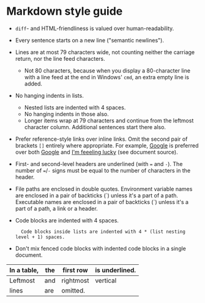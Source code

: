 Markdown style guide
====================

* `diff`- and HTML-friendliness is valued over human-readability.
* Every sentence starts on a new line ("semantic newlines").
* Lines are at most 79 characters wide, not counting neither the carriage
return, nor the line feed characters.
    * Not 80 characters, because when you display a 80-character line with a
line feed at the end in Windows' `cmd`, an extra empty line is added.
* No hanging indents in lists.
    * Nested lists are indented with 4 spaces.
    * No hanging indents in those also.
    * Longer items wrap at 79 characters and continue from the leftmost
character column.
Additional sentences start there also.
* Prefer reference-style links over inline links.
Omit the second pair of brackets `[]` entirely where appropriate.
For example, [Google] is preferred over both [Google](https://ya.ru) and
[I'm feeeling lucky][google] (see document source).
* First- and second-level headers are underlined (with `=` and `-`).
The number of `=`/`-` signs must be equal to the number of characters in the
header.
* File paths are enclosed in double quotes.
Environment variable names are enclosed in a pair of backticks (\`) unless it's
a part of a path.
Executable names are enclosed in a pair of backticks (\`) unless it's a part of
a path, a link or a header.
* Code blocks are indented with 4 spaces.

        Code blocks inside lists are indented with 4 * (list nesting level + 1) spaces.

* Don't mix fenced code blocks with indented code blocks in a single document.

In a table, | the | first row | is underlined.
----------- | --- | --------- | --------------
Leftmost    | and | rightmost | vertical
lines       | are | omitted.  |

[Google]: https://www.google.com/
